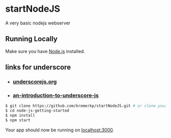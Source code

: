 # startNodeJS

A very basic nodejs webserver

## Running Locally

Make sure you have [Node.js](http://nodejs.org/) installed.

## links for underscore

- ### [underscorejs.org](https://underscorejs.org)
- ### [an-introduction-to-underscore-js](https://keyholesoftware.com/2016/10/24/an-introduction-to-underscore-js/)

```sh
$ git clone https://github.com/kremerkp/startNodeJS.git # or clone your own fork
$ cd node-js-getting-started
$ npm install
$ npm start
```

Your app should now be running on [localhost:3000](http://localhost:3000/).
